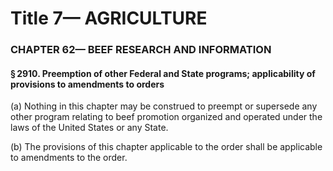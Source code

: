 
# Title 7— AGRICULTURE
### CHAPTER 62— BEEF RESEARCH AND INFORMATION
#### § 2910. Preemption of other Federal and State programs; applicability of provisions to amendments to orders

(a) Nothing in this chapter may be construed to preempt or supersede any other program relating to beef promotion organized and operated under the laws of the United States or any State.

(b) The provisions of this chapter applicable to the order shall be applicable to amendments to the order.

